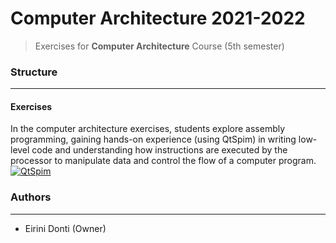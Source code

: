# Computer Architecture 2021-2022
> Exercises for **Computer Architecture** Course (5th semester)

### Structure
---
#### Exercises

In the computer architecture exercises, students explore assembly programming, gaining hands-on experience (using QtSpim) in writing low-level code and understanding how instructions are executed by the processor to manipulate data and control the flow of a computer program. [![QtSpim](https://img.shields.io/badge/-QtSpim-41CD52?logo=qt&logoColor=white)](https://spimsimulator.sourceforge.net/)

### Authors
---

- Eirini Donti (Owner)

<!-- ### License
--- -->
